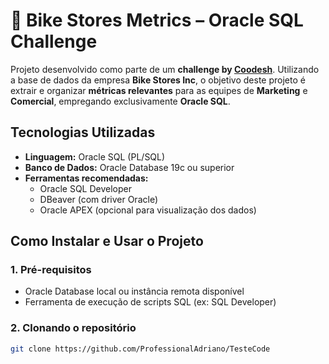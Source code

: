# 🚴 Bike Stores Metrics – Oracle SQL Challenge

Projeto desenvolvido como parte de um **challenge by [Coodesh](https://coodesh.com/)**. Utilizando a base de dados da empresa **Bike Stores Inc**, o objetivo deste projeto é extrair e organizar **métricas relevantes** para as equipes de **Marketing** e **Comercial**, empregando exclusivamente **Oracle SQL**.

## Tecnologias Utilizadas

- **Linguagem:** Oracle SQL (PL/SQL)
- **Banco de Dados:** Oracle Database 19c ou superior
- **Ferramentas recomendadas:**
  - Oracle SQL Developer
  - DBeaver (com driver Oracle)
  - Oracle APEX (opcional para visualização dos dados)

##  Como Instalar e Usar o Projeto

### 1. Pré-requisitos

- Oracle Database local ou instância remota disponível
- Ferramenta de execução de scripts SQL (ex: SQL Developer)

### 2. Clonando o repositório

```bash
git clone https://github.com/ProfessionalAdriano/TesteCode

